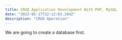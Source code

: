 ```yaml
---
title: CRUD Application Development With PHP, MySQL
date: "2022-05-17T22:12:03.284Z"
description: "CRUD Operation"
---
```


We are going to create a database first.